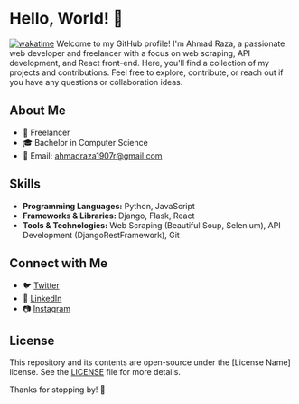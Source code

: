 # Hello, World! 👋
[![wakatime](https://wakatime.com/badge/user/1f0d2c79-2f6b-49aa-91f4-fee0d7da4d0f.svg)](https://wakatime.com/@1f0d2c79-2f6b-49aa-91f4-fee0d7da4d0f)
Welcome to my GitHub profile! I'm Ahmad Raza, a passionate web developer and freelancer with a focus on web scraping, API development, and React front-end. Here, you'll find a collection of my projects and contributions. Feel free to explore, contribute, or reach out if you have any questions or collaboration ideas.

## About Me

- 💼 Freelancer
- 🎓 Bachelor in Computer Science
- 📧 Email: ahmadraza1907r@gmail.com

## Skills

- **Programming Languages:** Python, JavaScript
- **Frameworks & Libraries:** Django, Flask, React
- **Tools & Technologies:** Web Scraping (Beautiful Soup, Selenium), API Development (DjangoRestFramework), Git
<!--
## Projects

### Web Scraper for Data Analysis

A web scraping project to extract and analyze data from [provide details]. The project uses Python and Beautiful Soup for scraping.

- [Project Repository](link_to_repository)
- [Live Demo (if applicable)](link_to_live_demo_if_applicable)

### API for [Your Project]

A RESTful API developed using Flask/Express that serves data for [provide details]. Documentation and usage examples can be found in the repository.

- [Project Repository](link_to_repository)
- [API Documentation](link_to_api_docs)

### React Front-End for [Your Project]

A user-friendly React front-end for [provide details]. The project focuses on providing an intuitive user interface and seamless user experience.

- [Project Repository](link_to_repository)
- [Live Demo (if applicable)](link_to_live_demo_if_applicable)
-->
## Connect with Me

- 🐦 [Twitter](https://twitter.com/moonnight_90)
- 💼 [LinkedIn](https://www.linkedin.com/in/moonnight90/)
- 📷 [Instagram](https://www.instagram.com/kahloonsab190/)
<!--
## Support

If you find my work useful or interesting, consider supporting me:

- ☕ [Buy me a coffee](link_to_coffee)
-->
## License

This repository and its contents are open-source under the [License Name] license. See the [LICENSE](link_to_license) file for more details.

Thanks for stopping by! 🚀
